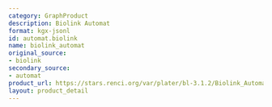 ```yaml
---
category: GraphProduct
description: Biolink Automat
format: kgx-jsonl
id: automat.biolink
name: biolink_automat
original_source:
- biolink
secondary_source:
- automat
product_url: https://stars.renci.org/var/plater/bl-3.1.2/Biolink_Automat/latest/kgx_files
layout: product_detail
---
```

